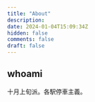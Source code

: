 ```yaml
---
title: "About"
description: 
date: 2024-01-04T15:09:34Z
hidden: false
comments: false
draft: false
---
```

## whoami
十月上旬派。各駅停車主義。


